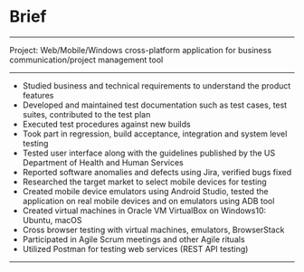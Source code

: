# Brief
<hr>Project: Web/Mobile/Windows cross-platform application for business communication/project management tool
<hr>
<ul>
  <li>Studied business and technical requirements to understand the product features</li>
  <li>Developed and maintained test documentation such as test cases, test suites, contributed to the test plan</li>
  <li>Executed test procedures against new builds</li>
  <li>Took part in regression, build acceptance, integration and system level testing</li>
  <li>Tested user interface along with the guidelines published by the US Department of Health and Human Services</li>
  <li>Reported software anomalies and defects using Jira, verified bugs fixed</li>
  <li>Researched the target market to select mobile devices for testing</li>
  <li>Created mobile device emulators using Android Studio, tested the application on real mobile devices and on emulators using ADB tool</li>
  <li>Created virtual machines in Oracle VM VirtualBox on Windows10: Ubuntu, macOS</li>
  <li>Cross browser testing with virtual machines, emulators, BrowserStack</li>
  <li>Participated in Agile Scrum meetings and other Agile rituals</li>
  <li>Utilized Postman for testing web services (REST API testing)</li>
</ul>
<hr>
